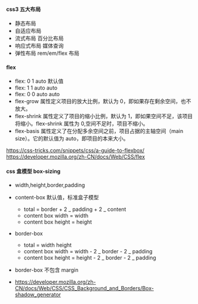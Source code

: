 #### css3 五大布局

- 静态布局
- 自适应布局
- 流式布局 百分比布局
- 响应式布局 媒体查询
- 弹性布局 rem/em/flex 布局

#### flex

- flex: 0 1 auto 默认值
- flex: 1 1 auto auto
- flex: 0 0 auto auto
- flex-grow 属性定义项目的放大比例，默认为 0，即如果存在剩余空间，也不放大。
- flex-shrink 属性定义了项目的缩小比例，默认为 1，即如果空间不足，该项目将缩小。flex-shrink 属性为 0,空间不足时，项目不缩小。
- flex-basis 属性定义了在分配多余空间之前，项目占据的主轴空间（main size）。它的默认值为 auto，即项目的本来大小。

<https://css-tricks.com/snippets/css/a-guide-to-flexbox/>
<https://developer.mozilla.org/zh-CN/docs/Web/CSS/flex>

#### css 盒模型 box-sizing

- width,height,border,padding

- content-box 默认值，标准盒子模型

  - total = border + 2 _ padding + 2 _ content
  - content box width = width
  - content box height = height

- border-box

  - total = width height
  - content box width = width - 2 _ border - 2 _ padding
  - content box height = height - 2 _ border - 2 _ padding

- border-box 不包含 margin

- <https://developer.mozilla.org/zh-CN/docs/Web/CSS/CSS_Background_and_Borders/Box-shadow_generator>
